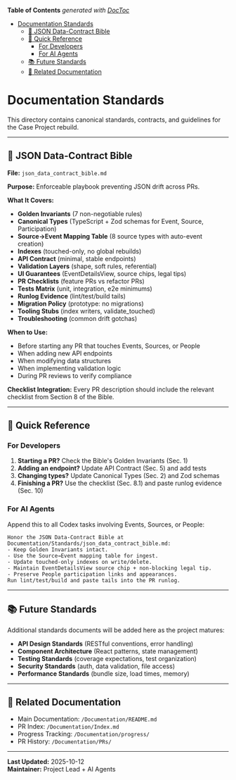 <!-- START doctoc generated TOC please keep comment here to allow auto update -->
<!-- DON'T EDIT THIS SECTION, INSTEAD RE-RUN doctoc TO UPDATE -->

**Table of Contents** _generated with [DocToc](https://github.com/thlorenz/doctoc)_

- [Documentation Standards](#documentation-standards)
  - [📘 JSON Data-Contract Bible](#-json-data-contract-bible)
  - [🎯 Quick Reference](#-quick-reference)
    - [For Developers](#for-developers)
    - [For AI Agents](#for-ai-agents)
  - [📚 Future Standards](#-future-standards)
  - [🔗 Related Documentation](#-related-documentation)

<!-- END doctoc generated TOC please keep comment here to allow auto update -->

# Documentation Standards

This directory contains canonical standards, contracts, and guidelines for the Case Project rebuild.

---

## 📘 JSON Data-Contract Bible

**File:** `json_data_contract_bible.md`

**Purpose:** Enforceable playbook preventing JSON drift across PRs.

**What It Covers:**

- **Golden Invariants** (7 non-negotiable rules)
- **Canonical Types** (TypeScript + Zod schemas for Event, Source, Participation)
- **Source→Event Mapping Table** (8 source types with auto-event creation)
- **Indexes** (touched-only, no global rebuilds)
- **API Contract** (minimal, stable endpoints)
- **Validation Layers** (shape, soft rules, referential)
- **UI Guarantees** (EventDetailsView, source chips, legal tips)
- **PR Checklists** (feature PRs vs refactor PRs)
- **Tests Matrix** (unit, integration, e2e minimums)
- **Runlog Evidence** (lint/test/build tails)
- **Migration Policy** (prototype: no migrations)
- **Tooling Stubs** (index writers, validate_touched)
- **Troubleshooting** (common drift gotchas)

**When to Use:**

- Before starting any PR that touches Events, Sources, or People
- When adding new API endpoints
- When modifying data structures
- When implementing validation logic
- During PR reviews to verify compliance

**Checklist Integration:**
Every PR description should include the relevant checklist from Section 8 of the Bible.

---

## 🎯 Quick Reference

### For Developers

1. **Starting a PR?** Check the Bible's Golden Invariants (Sec. 1)
2. **Adding an endpoint?** Update API Contract (Sec. 5) and add tests
3. **Changing types?** Update Canonical Types (Sec. 2) and Zod schemas
4. **Finishing a PR?** Use the checklist (Sec. 8.1) and paste runlog evidence (Sec. 10)

### For AI Agents

Append this to all Codex tasks involving Events, Sources, or People:

```
Honor the JSON Data-Contract Bible at Documentation/Standards/json_data_contract_bible.md:
- Keep Golden Invariants intact.
- Use the Source→Event mapping table for ingest.
- Update touched-only indexes on write/delete.
- Maintain EventDetailsView source chip + non-blocking legal tip.
- Preserve People participation links and appearances.
Run lint/test/build and paste tails into the PR runlog.
```

---

## 📚 Future Standards

Additional standards documents will be added here as the project matures:

- **API Design Standards** (RESTful conventions, error handling)
- **Component Architecture** (React patterns, state management)
- **Testing Standards** (coverage expectations, test organization)
- **Security Standards** (auth, data validation, file access)
- **Performance Standards** (bundle size, load times, memory)

---

## 🔗 Related Documentation

- Main Documentation: `/Documentation/README.md`
- PR Index: `/Documentation/Index.md`
- Progress Tracking: `/Documentation/progress/`
- PR History: `/Documentation/PRs/`

---

**Last Updated:** 2025-10-12  
**Maintainer:** Project Lead + AI Agents
